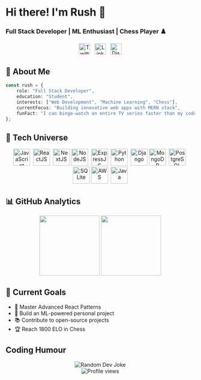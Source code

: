 # Hi there! I'm Rush 👋
### Full Stack Developer | ML Enthusiast | Chess Player ♟️

<!---<div align="center">
  <img src="https://media.tenor.com/itjFesV8_RUAAAAi/soulja-boy-pepe.gif" alt="Coding animation" width="200"/>
</div>-->

<div align="center">
  <a href="https://twitter.com/rush_blah" target="_blank"><img src="https://cdn.jsdelivr.net/npm/simple-icons@3.0.1/icons/twitter.svg" alt="Twitter" height="30" width="30" /></a>&nbsp;&nbsp;
  <a href="https://linkedin.com/in/rush_blah" target="_blank"><img src="https://cdn.jsdelivr.net/npm/simple-icons@3.0.1/icons/linkedin.svg" alt="LinkedIn" height="30" width="30" /></a>&nbsp;&nbsp;
  <a href="http://discord.com/users/rush#4040" target="_blank"><img src="https://cdn.jsdelivr.net/npm/simple-icons@3.0.1/icons/discord.svg" alt="Discord" height="30" width="30" /></a>
</div>

## 💫 About Me

```typescript
const rush = {
    role: "Full Stack Developer",
    education: "Student",
    interests: ["Web Development", "Machine Learning", "Chess"],
    currentFocus: "Building innovative web apps with MERN stack",
    funFact: "I can binge-watch an entire TV series faster than my code can compile! 🎬"
};
```

## 🚀 Tech Universe

<div align="center"> 
<img src="https://www.vectorlogo.zone/logos/javascript/javascript-icon.svg" alt="JavaScript" width="45" height="45"/>  <img src="https://www.vectorlogo.zone/logos/reactjs/reactjs-icon.svg" alt="ReactJS" width="45" height="45"/>  <img src="https://www.vectorlogo.zone/logos/nextjs/nextjs-icon.svg" alt="NextJS" width="45" height="45"/>
<img src="https://www.vectorlogo.zone/logos/nodejs/nodejs-icon.svg" alt="NodeJS" width="45" height="45"/>  <img src="https://www.vectorlogo.zone/logos/expressjs/expressjs-icon.svg" alt="ExpressJS" width="45" height="45"/>  <img src="https://www.vectorlogo.zone/logos/python/python-icon.svg" alt="Python" width="45" height="45"/>  <img src="https://www.vectorlogo.zone/logos/djangoproject/djangoproject-icon.svg" alt="Django" width="45" height="45"/>
<img src="https://www.vectorlogo.zone/logos/mongodb/mongodb-icon.svg" alt="MongoDB" width="45" height="45"/>  <img src="https://www.vectorlogo.zone/logos/postgresql/postgresql-icon.svg" alt="PostgreSQL" width="45" height="45"/>  <img src="https://www.vectorlogo.zone/logos/sqlite/sqlite-icon.svg" alt="SQLite" width="45" height="45"/>
<img src="https://www.vectorlogo.zone/logos/amazon_aws/amazon_aws-icon.svg" alt="AWS" width="45" height="45"/>  <img src="https://www.vectorlogo.zone/logos/java/java-icon.svg" alt="Java" width="45" height="45"/>
</div> 

## 📊 GitHub Analytics

<div align="center"> 
<!--   <img height="160em" src="https://github-readme-stats.vercel.app/api?username=itzrushp&show_icons=true&theme=tokyonight&hide=issues&count_private=true&include_all_commits=true"/>  -->
  <img height="160em" src="https://github-readme-stats.vercel.app/api/top-langs/?username=itzrushp&layout=compact&theme=tokyonight"/> 
  <img height="160em" src="https://github-readme-streak-stats.herokuapp.com/?user=itzrushp&theme=tokyonight"/>
</div> 
<div align="center"> 
</div> 


## 🎯 Current Goals

- 🚀 Master Advanced React Patterns
- 🤖 Build an ML-powered personal project
- 📚 Contribute to open-source projects
- 🏆 Reach 1800 ELO in Chess

## Coding Humour
<div align="center"> 
  <img src="https://readme-jokes.vercel.app/api" alt="Random Dev Joke"/> <br/> 
  <img src="https://komarev.com/ghpvc/?username=itzrushp&color=blueviolet" alt="Profile views"/> 
</div> 


<!--<div align="center">
  <img src="https://github.com/itzrushp/itzrushp/blob/output/github-contribution-grid-snake.svg" alt="GitHub Contribution Snake"/>
</div>-->
